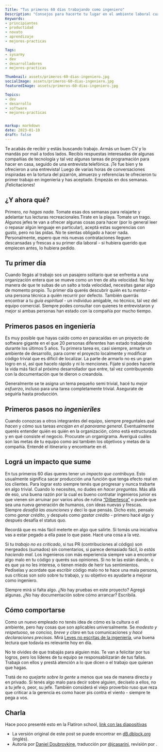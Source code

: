 ```yaml
---
Title: "Tus primeros 60 días trabajando como ingeniero"
Description: "Consejos para hacerte tu lugar en el ambiente laboral cuando recién arrancás a trabajar"
Keywords:
- principiantes
- productidad
- novato
- aprendizaje
- mejores-practicas

Tags:
- sysarmy
- dev
- desarrolladores
- mejores-practicas

Thumbnail: assets/primeros-60-dias-ingeniero.jpg
socialImage: assets/primeros-60-dias-ingeniero.jpg
featuredImage: assets/primeros-60-dias-ingeniero.jpg

Topics:
- dev
- desarrollo
- software
- mejores-practicas


markup: markdown
date: 2023-01-10
draft: false
---
```



Te acabás de recibir y estás buscando trabajo. Armás un buen CV y lo mandás por mail a todos lados. Recibís respuestas interesadas de algunas compañías de tecnología y tal vez algunas tareas de programación para hacer en casa, seguido de una entrevista telefónica. ¡Te fue bien y te ofrecieron a una entrevista! Luego de varias horas de conversaciones inspiradas en la tortura del pizarrón, almuerzo y referencias te ofrecieron tu primer trabajo en ingenieria y has aceptado. Empezás en dos semanas. ¡Felicitaciones!

## ¿Y ahora qué?
Primero, *no hagas nada*. Tomate esas dos semanas para relajarte y adelantar tus lecturas recreacionales.Tirate en la playa. Tomate un trago. Algunos jefes te van a ofrecer algunas cosas para hacer (por lo general leer o repasar algún lenguaje en particular), aceptá estas sugerencias con gusto, pero no las pidas. No te sientas obligado a hacer nada. Personalmente, espero que mis nuevas contrataciones lleguen descansadas y frescas a su primer día laboral - si hubiera querido que empiecen antes, lo hubiera pedido.

## Tu primer día
Cuando llegás al trabajo sos un pasajero solitario que se enfrenta a una organización entera que se mueve como un tren de alta velocidad. No hay manera de que te subas de un salto a toda velocidad, necesitas ganar algo de momento propio. Tu primer día querés descubrir quién es tu *mentor* - una persona técnica a quién recurrir por defecto. También querrás encontrar a tu *guía espiritual* - un individuo amigable, no técnico, tal vez del equipo comercial. Siempre podes consultar con quienes te entrevistaron y mejor si ambas personas han estado con la compañía por mucho tiempo.

## Primeros pasos en ingeniería
Es muy posible que hayas caído como en paracaídas en un proyecto de software gigante en el que 20 personas diferentes han estado trabajando durante los últimos 5 años. Tu primera tarea es, casi siempre, armarte un ambiente de desarrollo, para correr el proyecto localmente y modificar código trivial que es difícil de localizar. La parte de armarlo no es un gran logro en sí, así que hacelo rápido y ni lo menciones. Fijate si podes hacerle la vida más fácil al próximo desarrollador que entre, tal vez contribuyendo con la documentación que te dieron o creandola.

Generalmente se te asigna un tema pequeño semi trivial, hacé tu *mejor esfuerzo*, incluso para una tarea completamente trivial. Asegurate de seguirla hasta producción.

## Primeros pasos no *ingenieriles* 
Cuando conozcas a otros integrantes del equipo, siempre preguntales *qué hacen* y cómo sus tareas *encajan en el panorama general*. Eventualmente querés entender quién es quién en la organización, cómo está estructurada y en qué consiste el negocio. Procurate un organigrama. Averiguá cuáles son las metas de tu equipo como así también los objetivos y metas de la compañía. Entendé el itinerario y encontrarte en él.

## Lográ un impacto que sume
En tus primeros 60 días queres tener un *impacto que contribuya*. Esto usualmente significa sacar producción una función que tenga efecto real en los clientes. Para lograr esto siempre tenés que progresar y nunca trabarte en algo trivial. Cuando lo necesites, no dudes en *hacer preguntas*.
Más allá de eso, una buena razón por la cual es bueno contratar ingenieros junior es que vienen sin arruinar por varios años de rutina [“Dilbertesca”](https://es.wikipedia.org/wiki/Dilbert) o puede que sea una nueva generación de humanos, con ideas nuevas y frescas. Siempre *desafiá las asunciones* y decí lo que pensás. Dicho esto, pensalo como *ganar crédito*, y después como *gastar crédito* - primero hacé algo y después desafía el status quo.

Recordá que es más fácil meterte en algo que salirte. Si tomás una iniciativa vas a estar pegado a ella pase lo que pase. Hacé una cosa a la vez.

Si tu *trabajo no es criticado*, si tus PR (contribuciones al código) son mergeados (sumados) sin comentarios, si parece demasiado fácil, *lo estás haciendo mal*. Los ingenieros con más experiencia siempre van a encontrar algo malo en tu código y querés sus opiniones. Si no te las están dando, o es que ya no les interesa, o tienen miedo de herir tus sentimientos. Pedíselas y acordate que escribir código malo no te hace una mala persona, sus críticas son solo sobre tu trabajo, y su objetivo es ayudarte a mejorar como ingeniero.

Siempre mirá si falta algo. ¿No hay pruebas en este proyecto? Agregá algunas. ¿No hay documentación sobre cómo arrancar? Escribila.

## Cómo comportarse
Como un nuevo empleado no tenés idea de cómo es la cultura o el ambiente, pero hay cosas que son aplicables universalmente. Se *modesto y respetuoso*, se *conciso, breve y claro* en tus comunicaciones y *hacé declaraciones precisas*. Mirá [Leyes no escritas de la ingeniería](https://books.google.com.ar/books/about/Leyes_no_escritas_de_la_ingenieria.html?id=FPvhMgEACAAJ&redir_esc=y), una buena lectura que todavía es relevante hoy en día.

No te olvides de que trabajás para alguien más. Te van a felicitar por tus logros, pero los líderes de tu equipo se responsabilizarán de tus fallas. Trabajá con ellos y prestá atención a lo que dicen o el trabajo que quieran que hagas.

Tratá de no *quejarte sobre la gente* a menos que sea de manera directa y en privado. Si tenés algo malo para decir sobre alguien, decíselo a ellos, no a tu jefe o, peor, su jefe. También considerá el viejo proverbio ruso que reza que criticar a la gerencia es como hacer pis contra el viento - siempre te pega a vos.

## Charla
Hace poco presenté esto en la Flatiron school, [link con las diapositivas](https://www.slideshare.net/dblockdotorg/howto-developer-thriving-in-your-first-60-days-at-work)

* La versión original de este post se puede encontrar en [dB.dblock.org](https://code.dblock.org/2015/04/23/your-first-60-days-at-an-engineering-job.html) (inglés).
* Autoría por [Daniel Doubrovkine](https://code.dblock.org/about/), traducción por [@jcasarini](https://twitter.com/jcasarini), revisión por []().
